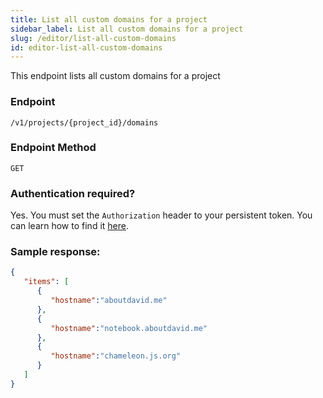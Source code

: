 ```yaml
---
title: List all custom domains for a project
sidebar_label: List all custom domains for a project
slug: /editor/list-all-custom-domains
id: editor-list-all-custom-domains
---
```

This endpoint lists all custom domains for a project

### Endpoint

```
/v1/projects/{project_id}/domains
```

### Endpoint Method
`GET`

### Authentication required?
Yes. You must set the `Authorization` header to your persistent token. You can learn how to find it [here](/docs/#getting-your-persistent-token).

### Sample response:
```json
{
   "items": [
      {
         "hostname":"aboutdavid.me"
      },
      {
         "hostname":"notebook.aboutdavid.me"
      },
      {
         "hostname":"chameleon.js.org"
      }
   ]
}
```
